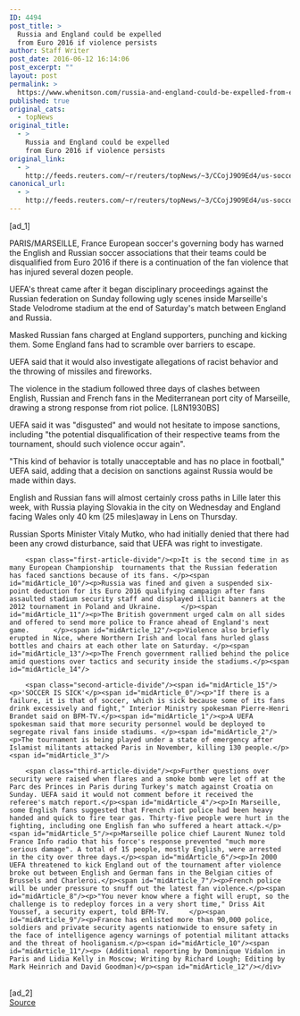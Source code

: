 ```yaml
---
ID: 4494
post_title: >
  Russia and England could be expelled
  from Euro 2016 if violence persists
author: Staff Writer
post_date: 2016-06-12 16:14:06
post_excerpt: ""
layout: post
permalink: >
  https://www.whenitson.com/russia-and-england-could-be-expelled-from-euro-2016-if-violence-persists/
published: true
original_cats:
  - topNews
original_title:
  - >
    Russia and England could be expelled
    from Euro 2016 if violence persists
original_link:
  - >
    http://feeds.reuters.com/~r/reuters/topNews/~3/CCojJ9O9Ed4/us-soccer-euro-security-idUSKCN0YY0D9
canonical_url:
  - >
    http://feeds.reuters.com/~r/reuters/topNews/~3/CCojJ9O9Ed4/us-soccer-euro-security-idUSKCN0YY0D9
---
```

 [ad_1]
<br><div id="articleText">
<span id="midArticle_start"/>

<span id="midArticle_0"/><span class="focusParagraph" readability="5"><p><span class="articleLocation">PARIS/MARSEILLE, France</span> European soccer's governing body has warned the English and Russian soccer associations that their teams could be disqualified from Euro 2016 if there is a continuation of the fan violence that has injured several dozen people.</p></span><span id="midArticle_1"/><p>UEFA's threat came after it began disciplinary proceedings against the Russian federation on Sunday following ugly scenes inside Marseille's Stade Velodrome stadium at the end of Saturday's match between England and Russia.</p><span id="midArticle_2"/><p>Masked Russian fans charged at England supporters, punching and kicking them. Some England fans had to scramble over barriers to escape. </p><span id="midArticle_3"/><p>UEFA said that it would also investigate allegations of racist behavior and the throwing of missiles and fireworks.</p><span id="midArticle_4"/><p>The violence in the stadium followed three days of clashes between English, Russian and French fans in the Mediterranean port city of Marseille, drawing a strong response from riot police. [L8N1930BS]</p><span id="midArticle_5"/><p>UEFA said it was "disgusted" and would not hesitate to impose sanctions, including "the potential disqualification of their respective teams from the tournament, should such violence occur again".</p><span id="midArticle_6"/><p>"This kind of behavior is totally unacceptable and has no place in football," UEFA said, adding that a decision on sanctions against Russia would be made within days.</p><span id="midArticle_7"/><p>English and Russian fans will almost certainly cross paths in Lille later this week, with Russia playing Slovakia in the city on Wednesday and England facing Wales only 40 km (25 miles)away in Lens on Thursday.</p><span id="midArticle_8"/><p>Russian Sports Minister Vitaly Mutko, who had initially denied that there had been any crowd disturbance, said that UEFA was right to investigate. </p><span id="midArticle_9"/>
        
        <span class="first-article-divide"/><p>It is the second time in as many European Championship  tournaments that the Russian federation has faced sanctions because of its fans. </p><span id="midArticle_10"/><p>Russia was fined and given a suspended six-point deduction for its Euro 2016 qualifying campaign after fans assaulted stadium security staff and displayed illicit banners at the 2012 tournament in Poland and Ukraine.     </p><span id="midArticle_11"/><p>The British government urged calm on all sides and offered to send more police to France ahead of England's next game.      </p><span id="midArticle_12"/><p>Violence also briefly erupted in Nice, where Northern Irish and local fans hurled glass bottles and chairs at each other late on Saturday. </p><span id="midArticle_13"/><p>The French government rallied behind the police amid questions over tactics and security inside the stadiums.</p><span id="midArticle_14"/>
        
        <span class="second-article-divide"/><span id="midArticle_15"/><p>'SOCCER IS SICK'</p><span id="midArticle_0"/><p>"If there is a failure, it is that of soccer, which is sick because some of its fans drink excessively and fight," Interior Ministry spokesman Pierre-Henri Brandet said on BFM-TV.</p><span id="midArticle_1"/><p>A UEFA spokesman said that more security personnel would be deployed to segregate rival fans inside stadiums. </p><span id="midArticle_2"/><p>The tournament is being played under a state of emergency after Islamist militants attacked Paris in November, killing 130 people.</p><span id="midArticle_3"/>
        
        <span class="third-article-divide"/><p>Further questions over security were raised when flares and a smoke bomb were let off at the Parc des Princes in Paris during Turkey's match against Croatia on Sunday. UEFA said it would not comment before it received the referee's match report.</p><span id="midArticle_4"/><p>In Marseille, some English fans suggested that French riot police had been heavy handed and quick to fire tear gas. Thirty-five people were hurt in the fighting, including one English fan who suffered a heart attack.</p><span id="midArticle_5"/><p>Marseille police chief Laurent Nunez told France Info radio that his force's response prevented "much more serious damage". A total of 15 people, mostly English, were arrested in the city over three days.</p><span id="midArticle_6"/><p>In 2000 UEFA threatened to kick England out of the tournament after violence broke out between English and German fans in the Belgian cities of Brussels and Charleroi.</p><span id="midArticle_7"/><p>French police will be under pressure to snuff out the latest fan violence.</p><span id="midArticle_8"/><p>"You never know where a fight will erupt, so the challenge is to redeploy forces in a very short time," Driss Ait Youssef, a security expert, told BFM-TV.     </p><span id="midArticle_9"/><p>France has enlisted more than 90,000 police, soldiers and private security agents nationwide to ensure safety in the face of intelligence agency warnings of potential militant attacks and the threat of hooliganism.</p><span id="midArticle_10"/><span id="midArticle_11"/><p> (Additional reporting by Dominique Vidalon in Paris and Lidia Kelly in Moscow; Writing by Richard Lough; Editing by Mark Heinrich and David Goodman)</p><span id="midArticle_12"/></div>
<br>[ad_2]
<br><a href="http://feeds.reuters.com/~r/reuters/topNews/~3/CCojJ9O9Ed4/us-soccer-euro-security-idUSKCN0YY0D9">Source </a>